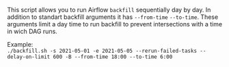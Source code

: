 This script allows you to run Airflow `backfill` sequentially day by day.
In addition to standart backfill arguments it has `--from-time` `--to-time`.
These arguments limit a day time to run backfill to prevent intersections with a time in wich DAG runs.

Example:  
`./backfill.sh -s 2021-05-01 -e 2021-05-05 --rerun-failed-tasks --delay-on-limit 600 -B --from-time 18:00 --to-time 6:00`